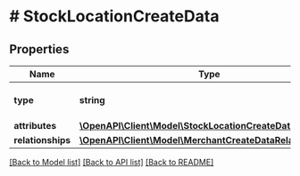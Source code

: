 # # StockLocationCreateData

## Properties

Name | Type | Description | Notes
------------ | ------------- | ------------- | -------------
**type** | **string** | The resource&#39;s type |
**attributes** | [**\OpenAPI\Client\Model\StockLocationCreateDataAttributes**](StockLocationCreateDataAttributes.md) |  |
**relationships** | [**\OpenAPI\Client\Model\MerchantCreateDataRelationships**](MerchantCreateDataRelationships.md) |  | [optional]

[[Back to Model list]](../../README.md#models) [[Back to API list]](../../README.md#endpoints) [[Back to README]](../../README.md)
